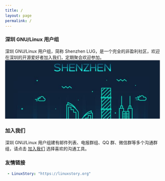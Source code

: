 ```yaml
---
title: /
layout: page
permalink: /
---
```


### 深圳 GNU/Linux 用户组
深圳 GNU/Linux 用户组，简称 Shenzhen LUG，是一个完全的非盈利社区，欢迎在深圳的开源爱好者加入我们，定期聚会欢迎参加。      
![](./assets/shenzhen-lug-600.jpg)

### 加入我们
深圳 GNU/Linux 用户组建有邮件列表、电报群组、QQ 群、微信群等多个沟通群组，请点击 [加入我们](./join/) 选择喜欢的沟通工具。

### 友情链接
```yaml
 - LinuxStory: "https://linuxstory.org"

```
